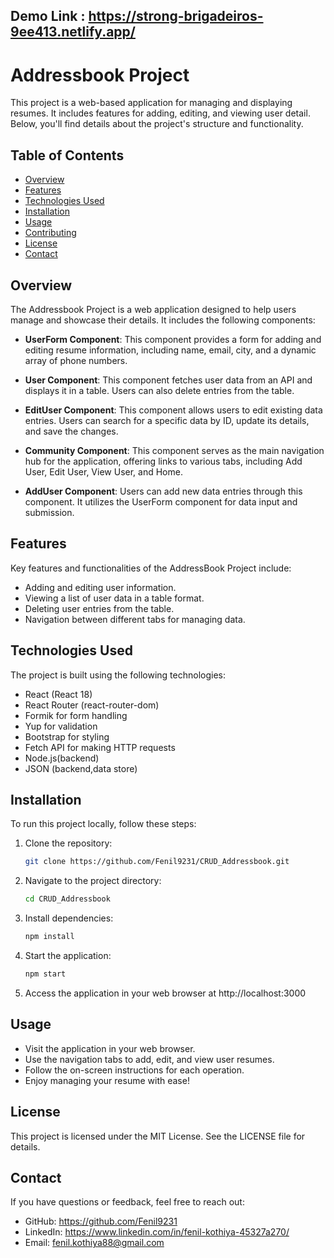 ## Demo Link : https://strong-brigadeiros-9ee413.netlify.app/


# Addressbook Project

This project is a web-based application for managing and displaying resumes. It includes features for adding, editing, and viewing user detail. Below, you'll find details about the project's structure and functionality.


## Table of Contents

- [Overview](#overview)
- [Features](#features)
- [Technologies Used](#technologies-used)
- [Installation](#installation)
- [Usage](#usage)
- [Contributing](#contributing)
- [License](#license)
- [Contact](#contact)

## Overview

The Addressbook Project is a web application designed to help users manage and showcase their details. It includes the following components:

- **UserForm Component**: This component provides a form for adding and editing resume information, including name, email, city, and a dynamic array of phone numbers.

- **User Component**: This component fetches user data from an API and displays it in a table. Users can also delete entries from the table.

- **EditUser Component**: This component allows users to edit existing data entries. Users can search for a specific data by ID, update its details, and save the changes.

- **Community Component**: This component serves as the main navigation hub for the application, offering links to various tabs, including Add User, Edit User, View User, and Home.

- **AddUser Component**: Users can add new data entries through this component. It utilizes the UserForm component for data input and submission.

## Features

Key features and functionalities of the AddressBook Project include:

- Adding and editing user information.
- Viewing a list of user data in a table format.
- Deleting user entries from the table.
- Navigation between different tabs for managing data.

## Technologies Used

The project is built using the following technologies:

- React (React 18)
- React Router (react-router-dom)
- Formik for form handling
- Yup for validation
- Bootstrap for styling
- Fetch API for making HTTP requests
- Node.js(backend)
- JSON (backend,data store)

## Installation

To run this project locally, follow these steps:

1. Clone the repository:

   ```bash
   git clone https://github.com/Fenil9231/CRUD_Addressbook.git


2. Navigate to the project directory:
   ```bash
   cd CRUD_Addressbook

3. Install dependencies:
   ```bash
   npm install
4. Start the application:
   ```bash
   npm start
5. Access the application in your web browser at http://localhost:3000

## Usage
- Visit the application in your web browser.
- Use the navigation tabs to add, edit, and view user resumes.
- Follow the on-screen instructions for each operation.
- Enjoy managing your resume with ease!

## License
This project is licensed under the MIT License. See the LICENSE file for details.

## Contact
If you have questions or feedback, feel free to reach out:

- GitHub: https://github.com/Fenil9231
- LinkedIn: https://www.linkedin.com/in/fenil-kothiya-45327a270/
- Email: fenil.kothiya88@gmail.com
